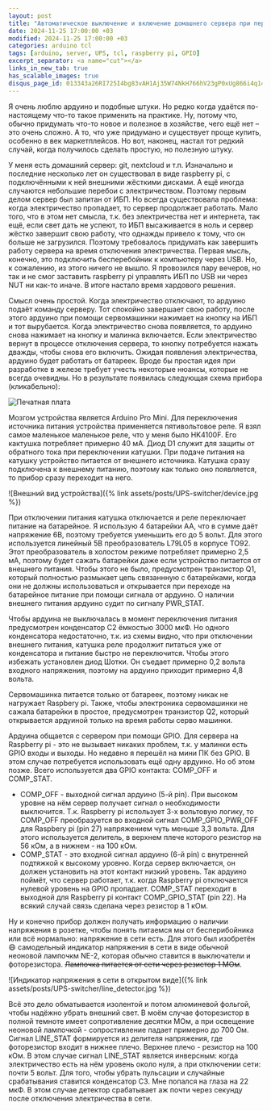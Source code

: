 ```yaml
---
layout: post
title: "Автоматическое выключение и включение домашнего сервера при перебоях с электричеством"
date: 2024-11-25 17:00:00 +03
modified: 2024-11-25 17:00:00 +03
categories: arduino tcl
tags: [arduino, server, UPS, tcl, raspberry pi, GPIO]
excerpt_separator: <a name="cut"></a>
links_in_new_tab: true
has_scalable_images: true
disqus_page_id: 013343a26RI725I4bg83vAH1Aj35W74NkH766hV23gP0xUg866i4q14hHMWw968m
---
```

Я очень люблю ардуино и подобные штуки. Но редко когда удаётся по-настоящему что-то такое применить на практике. Ну, потому что, обычно придумать что-то новое и полезное в хозяйстве, чего ещё нет – это очень сложно. А то, что уже придумано и существует проще купить, особенно в век маркетплейсов. Но вот, наконец, настал тот редкий случай, когда получилось сделать простую, но полезную штуку.

У меня есть домашний сервер: git, nextcloud и т.п. Изначально и последние несколько лет он существовал в виде raspberry pi, с подключёнными к ней внешними жёсткими дисками. А ещё иногда случаются небольшие перебои с электричеством. Поэтому первым делом сервер был запитан от ИБП. Но всегда существовала проблема: когда электричество пропадает, то сервер продолжает работать. Мало того, что в этом нет смысла, т.к. без электричества нет и интернета, так ещё, если свет дать не успеют, то ИБП  высаживается в ноль и сервер жёстко завершит свою работу, что однажды привело к тому, что он больше не загрузился. Поэтому требовалось придумать как завершить работу сервера на время отключения электричества. Первая мысль, конечно, это подключить бесперебойник к компьютеру через USB. Но, к сожалению, из этого ничего не вышло. Я провозился пару вечеров, но так и не смог заставить raspberry pi управлять ИБП по USB ни через NUT ни как-то иначе. В итоге настало время хардового решения.

<a name="cut"></a>
Смысл очень простой. Когда электричество отключают, то ардуино подаёт команду серверу. Тот спокойно завершает свою работу, после этого ардуино при помощи сервомашинки нажимает на кнопку на ИБП и тот вырубается. Когда электричество снова появляется, то ардуино снова нажимает на кнопку и малинка включается. Если электричество вернут в процессе отключения сервера, то кнопку потребуется нажать дважды, чтобы снова его включить. Ожидая появления электричества, ардуино будет работать от батареек.
Вроде бы простая идея при разработке в железе требует учесть некоторые нюансы, которые не всегда очевидны. Но в результате появилась следующая схема прибора (кликабельно):

<img alt="Печатная плата" data-src-big="{% link assets/posts/UPS-switcher/circuit.png %}" src="{% link assets/posts/UPS-switcher/circuit_preview.png %}">

Мозгом устройства является Arduino Pro Mini. Для переключения источника питания устройства применяется пятивольтовое реле. Я взял самое маленькое маленькое реле, что у меня было HK4100F. Его кактушка потребляет примерно 40 мА. Диод D1 служит для защиты от обратного тока при переключении катушки. При подаче питания на катушку устройство питается от внешнего источника. Катушка сразу подключена к внешнему питанию, поэтому как только оно появляется, то прибор сразу переходит на него.

![Внешний вид устройства]({% link assets/posts/UPS-switcher/device.jpg %})

При отключении питания катушка отключается и реле переключает питание на батарейное. Я использую 4 батарейки AA, что в сумме даёт напряжение 6В, поэтому требуется уменьшить его до 5 вольт. Для этого используется линейный 5В преобразователь L79L05 в корпусе TO92. Этот преобразователь в холостом режиме потребляет примерно 2,5 мА, поэтому будет сажать батарейки даже если устройство питается от внешнего питания. Чтобы этого не было, предусмотрен транзистор Q1, который полностью размыкает цепь связаннную с батарейками, когда они не должны использоваться и открывается при переходе на батарейное питание при помощи сигнала от ардуино. О наличии внешнего питания ардуино судит по сигналу PWR_STAT.

Чтобы ардуина не выключалась в момент переключения питания предусмотрен конденсатор C2 ёмкостью 3000 мкФ. Но одного конденсатора недостаточно, т.к. из схемы видно, что при отключении внешнего питания, катушка реле продолжит питаться уже от конденсатора и питание быстро не переключится. Чтобы этого избежать установлен диод Шотки. Он съедает примерно 0,2 вольта входного напряжения, поэтому на ардуино приходит примерно 4,8 вольта.

Сервомашинка питается только от батареек, поэтому никак не нагружает Raspbery pi. Также, чтобы электроника сервомашинки не сажала батарейки в простое, предусмотрен транзистор Q2, который открывается ардуиной только на время работы серво машинки.

Ардуина общается с сервером при помощи GPIO. Для сервера на Raspberry pi - это не вызывает никаких проблем, т.к. у малинки есть GPIO входы и выходы. Но недавно я перешёл на мини ПК без GPIO. В этом случае потребуется использовать ещё одну ардуино. Но об этом позже. Всего используется два GPIO контакта: COMP_OFF и COMP_STAT.
* COMP_OFF - выходной сигнал ардуино (5-й pin). При высоком уровне на нём сервер получает сигнал о необходимости выключится. Т.к. Raspberry pi использует 3-х вольтовую логику, то COMP_OFF преобразуется во входной сигнал COMP_GPIO_PWR_OFF для Raspbery pi (pin 27) напряжением чуть меньше 3,3 вольта. Для этого используется делитель, в верхнем плече которого резистор на 56 кОм, а в нижнем - на 100 кОм.
* COMP_STAT - это входной сигнал ардуино (6-й pin) с внутренней подтяжкой к высокому уровню. Когда сервер включается, он должен установить на этот контакт низкий уровень. Так ардуино поймёт, что сервер работает, т.к. когда Raspberry pi отключается нулевой уровень на GPIO пропадает. COMP_STAT переходит в выходной для Raspberry pi контакт COMP_GPIO_STAT (pin 22). На всякий случай связь сделана через резистор в 1 кОм.

Ну и конечно прибор должен получать информацию о наличии напряжения в розетке, чтобы понять питаемся мы от бесперибойника или всё нормально: напряжение в сети есть. Для этого был изобретён 😄 самодельный индикатор напряжения в сети в виде обычной неоновой лампочкм NE-2, которая обычно ставится в выключатели и фоторезистора. ~~Лампочка питается от сети через резистор 1 МОм~~.

![Индикатор напряжения в сети в открытом виде]({% link assets/posts/UPS-switcher/line_detector.jpg %})

Всё это дело обматывается изолентой и потом алюминевой фольгой, чтобы надёжно убрать внешний свет. В моём случае фоторезистор в полной темноте имеет сопротивление десятки МОм, а при освещение неоновой лампочкой - сопростивление падает примерно до 700 Ом. Сигнал LINE_STAT формируется из делителя напряжения, где фоторезистор входит в нижнее плечо. Верхнее плечо - резистор на 100 кОм. В этом случае сигнал LINE_STAT является инверсным: когда электричество есть на нём уровень около нуля, а при отключении сети: почти 5 вольт. Для того, чтобы убрать пульсации и случайные срабатывания ставится конденсатор C3. Мне попался на глаза на 22 мкФ. В этом случае детектор срабатывает аж почти через секунду после отключения электричества в сети.

